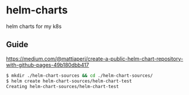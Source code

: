 # helm-charts
helm charts for my k8s

## Guide
https://medium.com/@mattiaperi/create-a-public-helm-chart-repository-with-github-pages-49b180dbb417

```bash
$ mkdir ./helm-chart-sources && cd ./helm-chart-sources/
$ helm create helm-chart-sources/helm-chart-test
Creating helm-chart-sources/helm-chart-test
```


